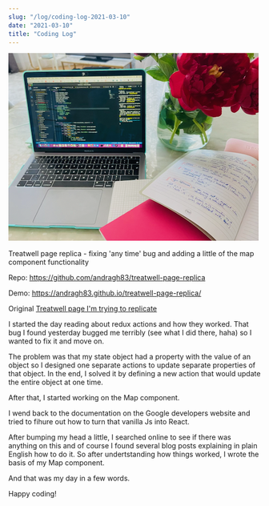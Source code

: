 ```yaml
---
slug: "/log/coding-log-2021-03-10"
date: "2021-03-10"
title: "Coding Log"
---
```


![log9img](../images/log9.png)

Treatwell page replica - fixing 'any time' bug and adding a little of the map component functionality

<p>Repo: <a href="https://github.com/andragh83/treatwell-page-replica" target="_blank"> https://github.com/andragh83/treatwell-page-replica </a> </p>
<p>Demo: <a href="https://andragh83.github.io/treatwell-page-replica/" target="_blank"> https://andragh83.github.io/treatwell-page-replica/ </a></p>
<p>Original <a href='https://www.treatwell.co.uk/places/treatment-balayage/offer-type-local/in-west-london-london-uk/'>Treatwell page I'm trying to replicate</a></p>

<p>I started the day reading about redux actions and how they worked. That bug I found yesterday bugged me terribly (see what I did there, haha) so I wanted to fix it and move on.</p>
<p>The problem was that my state object had a property with the value of an object so I designed one separate actions to update separate properties of that object. In the end, I solved it by defining a new action that would update the entire object at one time.</p>
<p>After that, I started working on the Map component.</p>
<p>I wend back to the documentation on the Google developers website and tried to fihure out how to turn that vanilla Js into React.</p>
<p>After bumping my head a little, I searched online to see if there was anything on this and of course I found several blog posts explaining in plain English how to do it. So after undertstanding how things worked, I wrote the basis of my Map component.</p>
<p>And that was my day in a few words.</p>
<p>Happy coding!</p>

